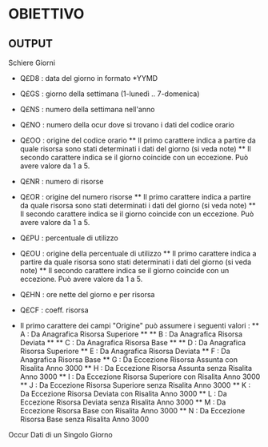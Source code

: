 
# OBIETTIVO

## OUTPUT

Schiere Giorni

* Q£D8 :  data del giorno in formato *YYMD
* Q£GS :  giorno della settimana (1-lunedì .. 7-domenica)
* Q£NS :  numero della settimana nell'anno
* Q£NO :  numero della ocur dove si trovano i dati del codice orario
* Q£OO :  origine del codice orario
** Il primo carattere indica a partire da quale risorsa sono stati determinati i dati del giorno (si veda note)
** Il secondo carattere indica se il giorno coincide con un eccezione. Può avere valore da 1 a 5.
* Q£NR :  numero di risorse
* Q£OR :  origine del numero risorse
** Il primo carattere indica a partire da quale risorsa sono stati determinati i dati del giorno (si veda note)
** Il secondo carattere indica se il giorno coincide con un eccezione. Può avere valore da 1 a 5.
* Q£PU :  percentuale di utilizzo
* Q£OU :  origine della percentuale di utilizzo
** Il primo carattere indica a partire da quale risorsa sono stati determinati i dati del giorno (si veda note)
** Il secondo carattere indica se il giorno coincide con un eccezione. Può avere valore da 1 a 5.
* Q£HN :  ore nette del giorno e per risorsa
* Q£CF :  coeff. risorsa

* Il primo carattere dei campi "Origine" può assumere i seguenti valori : 
** A :  Da Anagrafica Risorsa Superiore **
** B :  Da Anagrafica Risorsa Deviata **
** C :  Da Anagrafica Risorsa Base **
** D :  Da Anagrafica Risorsa Superiore
** E :  Da Anagrafica Risorsa Deviata
** F :  Da Anagrafica Risorsa Base
** G :  Da Eccezione Risorsa Assunta con Risalita Anno 3000
** H :  Da Eccezione Risorsa Assunta senza Risalita Anno 3000
** I :  Da Eccezione Risorsa Superiore con Risalita Anno 3000
** J :  Da Eccezione Risorsa Superiore senza Risalita Anno 3000
** K :  Da Eccezione Risorsa Deviata con Risalita Anno 3000
** L :  Da Eccezione Risorsa Deviata senza Risalita Anno 3000
** M :  Da Eccezione Risorsa Base con Risalita Anno 3000
** N :  Da Eccezione Risorsa Base senza Risalita Anno 3000

Occur Dati di un Singolo Giorno


